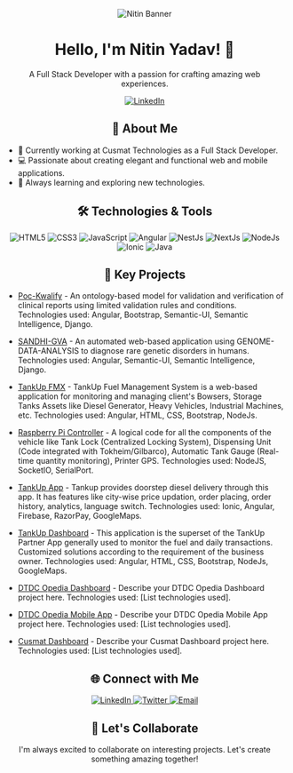 <p align="center">
  <img src="https://camo.githubusercontent.com/f4c47ff6c4d75b44b039f6cfba4e8c4aa73b2e75ddc1b18a11916d59a7d35c61/68747470733a2f2f696d6775722e636f6d2f3366726a776e572e706e67" alt="Nitin Banner">
</p>

<h1 align="center">Hello, I'm Nitin Yadav! 👋</h1>

<p align="center">A Full Stack Developer with a passion for crafting amazing web experiences.</p>

<p align="center">
  <a href="https://linkedin.com/in/nitin-yadav-443840166">
    <img src="https://img.shields.io/badge/LinkedIn-Connect-blue?style=for-the-badge&logo=linkedin" alt="LinkedIn">
  </a>
</p>

<h2 align="center">🚀 About Me</h2>

- 💼 Currently working at Cusmat Technologies as a Full Stack Developer.
- 💻 Passionate about creating elegant and functional web and mobile applications.
- 🌱 Always learning and exploring new technologies.

<h2 align="center">🛠️ Technologies & Tools</h2>

<p align="center">
  <img src="https://img.shields.io/badge/HTML5-E34F26?style=for-the-badge&logo=html5" alt="HTML5">
  <img src="https://img.shields.io/badge/CSS3-1572B6?style=for-the-badge&logo=css3" alt="CSS3">
  <img src="https://img.shields.io/badge/JavaScript-F7DF1E?style=for-the-badge&logo=javascript" alt="JavaScript">
  <img src="https://img.shields.io/badge/Angular-DD0031?style=for-the-badge&logo=angular" alt="Angular">
  <img src="https://img.shields.io/badge/NestJs-E0234E?style=for-the-badge&logo=nestjs" alt="NestJs">
  <img src="https://img.shields.io/badge/NextJs-000000?style=for-the-badge&logo=next.js" alt="NextJs">
  <img src="https://img.shields.io/badge/NodeJs-339933?style=for-the-badge&logo=node.js" alt="NodeJs">
  <img src="https://img.shields.io/badge/Ionic-3880FF?style=for-the-badge&logo=ionic" alt="Ionic">
  <img src="https://img.shields.io/badge/Java-007396?style=for-the-badge&logo=java" alt="Java">
</p>

<h2 align="center">🌟 Key Projects</h2>

- [Poc-Kwalify](link-to-poc-kwalify) - An ontology-based model for validation and verification of clinical reports using limited validation rules and conditions. Technologies used: Angular, Bootstrap, Semantic-UI, Semantic Intelligence, Django.

- [SANDHI-GVA](https://www.semgenome.com/) - An automated web-based application using GENOME-DATA-ANALYSIS to diagnose rare genetic disorders in humans. Technologies used: Angular, Semantic-UI, Semantic Intelligence, Django.

- [TankUp FMX](link-to-tankup-fmx) - TankUp Fuel Management System is a web-based application for monitoring and managing client's Bowsers, Storage Tanks Assets like Diesel Generator, Heavy Vehicles, Industrial Machines, etc. Technologies used: Angular, HTML, CSS, Bootstrap, NodeJs.

- [Raspberry Pi Controller](link-to-raspberry-pi-controller) - A logical code for all the components of the vehicle like Tank Lock (Centralized Locking System), Dispensing Unit (Code integrated with Tokheim/Gilbarco), Automatic Tank Gauge (Real-time quantity monitoring), Printer GPS. Technologies used: NodeJS, SocketIO, SerialPort.

- [TankUp App](https://play.google.com/store/apps/details?id=customer.tankup.co.in) - Tankup provides doorstep diesel delivery through this app. It has features like city-wise price updation, order placing, order history, analytics, language switch. Technologies used: Ionic, Angular, Firebase, RazorPay, GoogleMaps.

- [TankUp Dashboard](http://dashboard.tankup.co.in/) - This application is the superset of the TankUp Partner App generally used to monitor the fuel and daily transactions. Customized solutions according to the requirement of the business owner. Technologies used: Angular, HTML, CSS, Bootstrap, NodeJs, GoogleMaps.

- [DTDC Opedia Dashboard](dtdcopedia.cusmat.com) - Describe your DTDC Opedia Dashboard project here. Technologies used: [List technologies used].

- [DTDC Opedia Mobile App](link-to-dtdc-opedia-mobile-app) - Describe your DTDC Opedia Mobile App project here. Technologies used: [List technologies used].

- [Cusmat Dashboard](analytics.cusmat.com) - Describe your Cusmat Dashboard project here. Technologies used: [List technologies used].

<h2 align="center">🌐 Connect with Me</h2>

<p align="center">
  <a href="https://linkedin.com/in/nitin-yadav-443840166">
    <img src="https://img.shields.io/badge/LinkedIn-Connect-blue?style=for-the-badge&logo=linkedin" alt="LinkedIn">
  </a>
  <a href="https://twitter.com/NitinYa53312182">
    <img src="https://img.shields.io/badge/Twitter-Follow-blue?style=for-the-badge&logo=twitter" alt="Twitter">
  </a>
  <a href="mailto:it.nitin24@gmail.com">
    <img src="https://img.shields.io/badge/Email-Contact-9cf?style=for-the-badge&logo=gmail" alt="Email">
  </a>
</p>

<h2 align="center">🤝 Let's Collaborate</h2>

<p align="center">I'm always excited to collaborate on interesting projects. Let's create something amazing together!</p>
